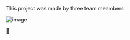 This project was made by three team meambers 





![image](https://github.com/JEDI84/Night-Hunter/assets/138411717/789a63f2-20a7-4baa-b682-3d4b352f4cfe)

🌃





